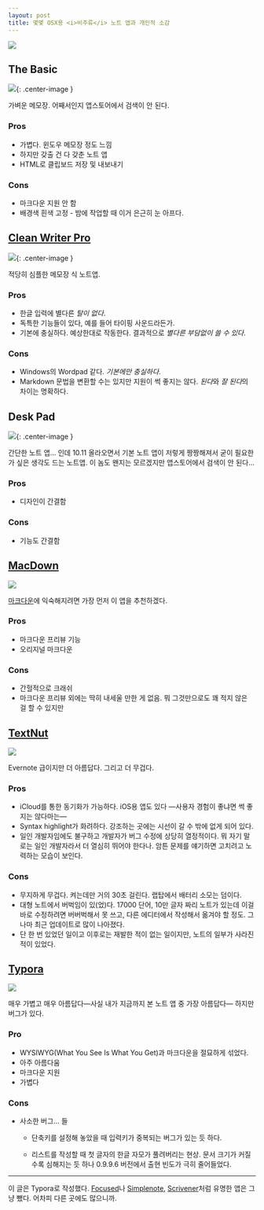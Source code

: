 ```yaml
---
layout: post
title: 몇몇 OSX용 <i>비주류</i> 노트 앱과 개인적 소감
---
```




![](/Resources/2016-07-27/notes.png)



## The Basic



![](/Resources/2016-07-27/thebasic.png){: .center-image }



가벼운 메모장. 어째서인지 앱스토어에서 검색이 안 된다.



### Pros



- 가볍다. 윈도우 메모장 정도 느낌
- 하지만 갖출 건 다 갖춘 노트 앱
- HTML로 클립보드 저장 및 내보내기




### Cons



- 마크다운 지원 안 함
- 배경색 흰색 고정 - 밤에 작업할 때 이거 은근히 눈 아프다.




## [Clean Writer Pro](https://itunes.apple.com/kr/app/clean-writer-pro/id478363291?mt=12)



![](/Resources/2016-07-27/cleanwriterpro.png){: .center-image }



적당히 심플한 메모장 식 노트앱.



### Pros



- 한글 입력에 별다른 *탈이 없다*.
- 독특한 기능들이 있다, 예를 들어 타이핑 사운드라든가.
- 기본에 충실하다. 예상한대로 작동한다. 결과적으로 *별다른 부담없이 쓸 수 있다*.




### Cons



- Windows의 Wordpad 같다. *기본에만 충실하다*.
- Markdown 문법을 변환할 수는 있지만 지원이 썩 좋지는 않다. *된다*와 *잘 된다*의 차이는 명확하다.




## Desk Pad



![](/Resources/2016-07-27/deskpad.png){: .center-image }



간단한 노트 앱… 인데 10.11 올라오면서 기본 노트 앱이 저렇게 짱짱해져서 굳이 필요한가 싶은 생각도 드는 노트앱. 이 놈도 왠지는 모르겠지만 앱스토어에서 검색이 안 된다… 



### Pros



- 디자인이 간결함




### Cons



- 기능도 간결함




## [MacDown](https://itunes.apple.com/kr/app/markdown/id727484953?mt=12)



![](/Resources/2016-07-27/macdown.png)



[마크다운](https://daringfireball.net/projects/markdown/)에 익숙해지려면 가장 먼저 이 앱을 추천하겠다.



### Pros



- 마크다운 프리뷰 기능
- 오리지널 마크다운




### Cons



- 간헐적으로 크래쉬
- 마크다운 프리뷰 외에는 딱히 내세울 만한 게 없음. 뭐 그것만으로도 꽤 적지 않은 걸 할 수 있지만




## [TextNut](http://www.textnutwriter.com)



![](/Resources/2016-07-27/textnut.png)

Evernote 급이지만 더 아름답다. 그리고 더 무겁다.



### Pros



- iCloud를 통한 동기화가 가능하다. iOS용 앱도 있다 —사용자 경험이 좋냐면 썩 좋지는 않다마는— 
- Syntax highlight가 화려하다. 강조하는 곳에는 시선이 갈 수 밖에 없게 되어 있다.
- 일인 개발자임에도 불구하고 개발자가 버그 수정에 상당히 열정적이다. 뭐 자기 말로는 일인 개발자라서 더 열심히 뛰어야 한다나. 암튼 문제를 얘기하면 고치려고 노력하는 모습이 보인다.




### Cons



- 무지하게 무겁다. 켜는데만 거의 30초 걸린다. 랩탑에서 배터리 소모는 덤이다.
- 대형 노트에서 버벅임이 있(었)다. 17000 단어, 10만 글자 짜리 노트가 있는데 이걸 바로 수정하려면 버버벅해서 못 쓰고, 다른 에디터에서 작성해서 옮겨야 할 정도. 그나마 최근 업데이트로 많이 나아졌다.
- 단 한 번 있었던 일이고 이후로는 재발한 적이 없는 일이지만, 노트의 일부가 사라진 적이 있었다.




## [Typora](http://typora.io)



![](/Resources/2016-07-27/typora.png)



매우 가볍고 매우 아름답다—사실 내가 지금까지 본 노트 앱 중 가장 아름답다— 하지만 버그가 있다.



### Pro



- WYSIWYG(What You See Is What You Get)과 마크다운을 절묘하게 섞었다.
- 아주 아름다움
- 마크다운 지원
- 가볍다




### Cons



- 사소한 버그… 들
  - 단축키를 설정해 놓았을 때 입력키가 중복되는 버그가 있는 듯 하다.

  - 리스트를 작성할 때 첫 글자의 한글 자모가 풀려버리는 현상. 문서 크기가 커질수록 심해지는 듯 하나 0.9.9.6 버전에서 출현 빈도가 극히 줄어들었다.


------

이 글은 Typora로 작성했다. [Focused](https://71squared.com/focused)나 [Simplenote](https://simplenote.com), [Scrivener](https://www.literatureandlatte.com/scrivener.php)처럼 유명한 앱은 그냥 뺐다. 어차피 다른 곳에도 많으니까.

